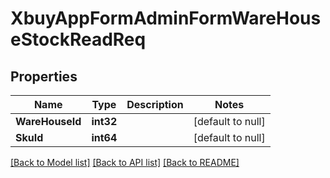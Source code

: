 # XbuyAppFormAdminFormWareHouseStockReadReq

## Properties
Name | Type | Description | Notes
------------ | ------------- | ------------- | -------------
**WareHouseId** | **int32** |  | [default to null]
**SkuId** | **int64** |  | [default to null]

[[Back to Model list]](../README.md#documentation-for-models) [[Back to API list]](../README.md#documentation-for-api-endpoints) [[Back to README]](../README.md)

